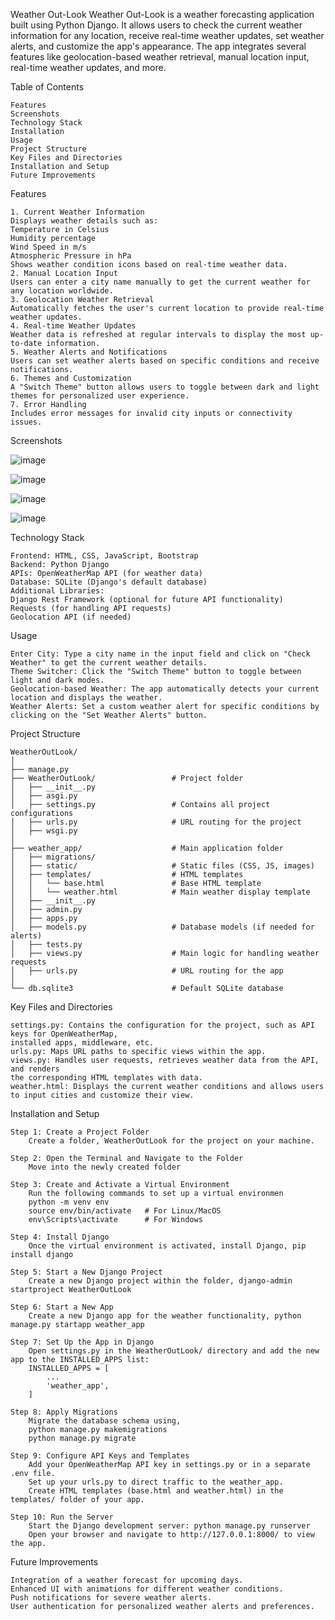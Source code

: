 Weather Out-Look
    Weather Out-Look is a weather forecasting application built using Python Django.
    It allows users to check the current weather information for any location, 
    receive real-time weather updates, set weather alerts, and customize the app's appearance.
    The app integrates several features like geolocation-based weather retrieval, manual location input,
    real-time weather updates, and more.




Table of Contents


    Features
    Screenshots
    Technology Stack
    Installation
    Usage
    Project Structure
    Key Files and Directories
    Installation and Setup
    Future Improvements

    


Features


    1. Current Weather Information
    Displays weather details such as:
    Temperature in Celsius
    Humidity percentage
    Wind Speed in m/s
    Atmospheric Pressure in hPa
    Shows weather condition icons based on real-time weather data.
    2. Manual Location Input
    Users can enter a city name manually to get the current weather for any location worldwide.
    3. Geolocation Weather Retrieval
    Automatically fetches the user's current location to provide real-time weather updates.
    4. Real-time Weather Updates
    Weather data is refreshed at regular intervals to display the most up-to-date information.
    5. Weather Alerts and Notifications
    Users can set weather alerts based on specific conditions and receive notifications.
    6. Themes and Customization
    A "Switch Theme" button allows users to toggle between dark and light themes for personalized user experience.
    7. Error Handling
    Includes error messages for invalid city inputs or connectivity issues.

    


 Screenshots

 
 ![image](https://github.com/user-attachments/assets/3183f2ec-ba8e-4fb6-99c8-ab281e5916f7)

 ![image](https://github.com/user-attachments/assets/40c8e4dd-4d8b-4ddf-b017-4109391d57cb)

 ![image](https://github.com/user-attachments/assets/3a519fe8-8c05-4f3e-90c1-c27e5f1b04bb)

 ![image](https://github.com/user-attachments/assets/e03644af-2a9d-45a3-945c-afe941b99a44)







Technology Stack


    Frontend: HTML, CSS, JavaScript, Bootstrap
    Backend: Python Django
    APIs: OpenWeatherMap API (for weather data)
    Database: SQLite (Django's default database)
    Additional Libraries:
    Django Rest Framework (optional for future API functionality)
    Requests (for handling API requests)
    Geolocation API (if needed)




Usage


    Enter City: Type a city name in the input field and click on "Check Weather" to get the current weather details.
    Theme Switcher: Click the "Switch Theme" button to toggle between light and dark modes.
    Geolocation-based Weather: The app automatically detects your current location and displays the weather.
    Weather Alerts: Set a custom weather alert for specific conditions by clicking on the "Set Weather Alerts" button.




Project Structure


    WeatherOutLook/
    │
    ├── manage.py
    ├── WeatherOutLook/                 # Project folder
    │   ├── __init__.py
    │   ├── asgi.py
    │   ├── settings.py                 # Contains all project configurations
    │   ├── urls.py                     # URL routing for the project
    │   ├── wsgi.py
    │
    ├── weather_app/                    # Main application folder
    │   ├── migrations/
    │   ├── static/                     # Static files (CSS, JS, images)
    │   ├── templates/                  # HTML templates
    │   │   └── base.html               # Base HTML template
    │   │   └── weather.html            # Main weather display template
    │   ├── __init__.py
    │   ├── admin.py
    │   ├── apps.py
    │   ├── models.py                   # Database models (if needed for alerts)
    │   ├── tests.py
    │   ├── views.py                    # Main logic for handling weather requests
    │   ├── urls.py                     # URL routing for the app
    │
    └── db.sqlite3                      # Default SQLite database





Key Files and Directories


    settings.py: Contains the configuration for the project, such as API keys for OpenWeatherMap,
    installed apps, middleware, etc.
    urls.py: Maps URL paths to specific views within the app.
    views.py: Handles user requests, retrieves weather data from the API, and renders 
    the corresponding HTML templates with data.
    weather.html: Displays the current weather conditions and allows users to input cities and customize their view.




Installation and Setup


    Step 1: Create a Project Folder
        Create a folder, WeatherOutLook for the project on your machine.

    Step 2: Open the Terminal and Navigate to the Folder
        Move into the newly created folder

    Step 3: Create and Activate a Virtual Environment
        Run the following commands to set up a virtual environmen
        python -m venv env
        source env/bin/activate   # For Linux/MacOS
        env\Scripts\activate      # For Windows

    Step 4: Install Django
        Once the virtual environment is activated, install Django, pip install django

    Step 5: Start a New Django Project
        Create a new Django project within the folder, django-admin startproject WeatherOutLook

    Step 6: Start a New App
        Create a new Django app for the weather functionality, python manage.py startapp weather_app

    Step 7: Set Up the App in Django
        Open settings.py in the WeatherOutLook/ directory and add the new app to the INSTALLED_APPS list:
        INSTALLED_APPS = [
            ...
            'weather_app',
        ]

    Step 8: Apply Migrations
        Migrate the database schema using, 
        python manage.py makemigrations
        python manage.py migrate

    Step 9: Configure API Keys and Templates
        Add your OpenWeatherMap API key in settings.py or in a separate .env file.
        Set up your urls.py to direct traffic to the weather_app.
        Create HTML templates (base.html and weather.html) in the templates/ folder of your app.

    Step 10: Run the Server
        Start the Django development server: python manage.py runserver
        Open your browser and navigate to http://127.0.0.1:8000/ to view the app.




Future Improvements


    Integration of a weather forecast for upcoming days.
    Enhanced UI with animations for different weather conditions.
    Push notifications for severe weather alerts.
    User authentication for personalized weather alerts and preferences.


